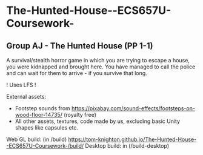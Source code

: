 # The-Hunted-House--ECS657U-Coursework-

## Group AJ - The Hunted House (PP 1-1)
A survival/stealth horror game in which you are trying to escape a house, you were kidnapped and brought here. You have managed to call the police and can wait for them to arrive - if you survive that long.


! Uses LFS !

External assets:
- Footstep sounds from https://pixabay.com/sound-effects/footsteps-on-wood-floor-14735/ (royalty free)
- All other assets, textures, code made by us, excluding basic Unity shapes like capsules etc.


Web GL build: (in /build) https://tom-knighton.github.io/The-Hunted-House--ECS657U-Coursework-/build/
Desktop build: in (/build-desktop)
